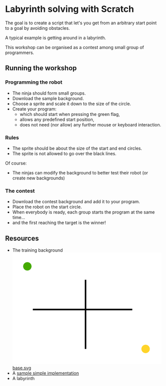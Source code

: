 # Labyrinth solving with Scratch

The goal is to create a script that let's you get from an arbitrary start point to a goal by avoiding obstacles.

A typical example is getting around in a labyrinth.

This workshop can be organised as a contest among small group of programmers.

## Running the workshop

### Programming the robot

- The ninja should form small groups.
- Download the sample background.
- Choose a sprite and scale it down to the size of the circle.
- Create your program:
  - which should start when pressing the green flag,
  - allows any predefined start position,
  - does not need (nor allow) any further mouse or keyboard interaction.

### Rules

- The sprite should be about the size of the start and end circles.
- The sprite is not allowed to go over the black lines.

Of course:

- The ninjas can modify the background to better test their robot (or create new backgrounds)

### The contest

- Download the contest background and add it to your program.
- Place the robot on the start circle.
- When everybody is ready, each group starts the program at the same time...
- and the first reaching the target is the winner!

## Resources

- The training background  
  ![base background](base.png)  
  [base.svg](base.svg)  
- A [sample simple implementation](simple.sb)
- A labyrinth
